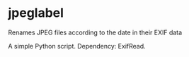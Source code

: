 # jpeglabel
Renames JPEG files according to the date in their EXIF data

A simple Python script. Dependency: ExifRead.